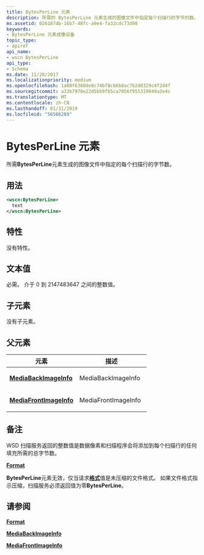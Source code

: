 ```yaml
---
title: BytesPerLine 元素
description: 所需的 BytesPerLine 元素生成的图像文件中指定每个扫描行的字节的数。
ms.assetid: 026187db-16b7-48fc-a9e4-fa32cdc73d98
keywords:
- BytesPerLine 元素成像设备
topic_type:
- apiref
api_name:
- wscn BytesPerLine
api_type:
- Schema
ms.date: 11/28/2017
ms.localizationpriority: medium
ms.openlocfilehash: 1a80f6388de8c74bf8c66b8ac7b2d8329c4f2d4f
ms.sourcegitcommit: a33b7978e22d5bb9f65ca7056f955319049a2e4c
ms.translationtype: MT
ms.contentlocale: zh-CN
ms.lasthandoff: 01/31/2019
ms.locfileid: "56566289"
---
```

# <a name="bytesperline-element"></a>BytesPerLine 元素


所需**BytesPerLine**元素生成的图像文件中指定的每个扫描行的字节数。

<a name="usage"></a>用法
-----

```xml
<wscn:BytesPerLine>
  text
</wscn:BytesPerLine>
```

<a name="attributes"></a>特性
----------

没有特性。

<a name="text-value"></a>文本值
----------

必需。 介于 0 到 2147483647 之间的整数值。

## <a name="child-elements"></a>子元素


没有子元素。

## <a name="parent-elements"></a>父元素


<table>
<colgroup>
<col width="50%" />
<col width="50%" />
</colgroup>
<thead>
<tr class="header">
<th>元素</th>
<th>描述</th>
</tr>
</thead>
<tbody>
<tr class="odd">
<td><p><a href="mediabackimageinfo.md" data-raw-source="[&lt;strong&gt;MediaBackImageInfo&lt;/strong&gt;](mediabackimageinfo.md)"><strong>MediaBackImageInfo</strong></a></p></td>
<td><p></p>
<p>MediaBackImageInfo</p></td>
</tr>
<tr class="even">
<td><p><a href="mediafrontimageinfo.md" data-raw-source="[&lt;strong&gt;MediaFrontImageInfo&lt;/strong&gt;](mediafrontimageinfo.md)"><strong>MediaFrontImageInfo</strong></a></p></td>
<td><p></p>
<p>MediaFrontImageInfo</p></td>
</tr>
</tbody>
</table>

<a name="remarks"></a>备注
-------

WSD 扫描服务返回的整数值是数据像素和扫描程序会将添加到每个扫描行的任何填充所需的总字节数。

[**Format**](format.md)

**BytesPerLine**元素无效，仅当请求[**格式**](format.md)值是未压缩的文件格式。 如果文件格式指示压缩，扫描服务必须返回值为零**BytesPerLine**。

## <a name="see-also"></a>请参阅


[**Format**](format.md)

[**MediaBackImageInfo**](mediabackimageinfo.md)

[**MediaFrontImageInfo**](mediafrontimageinfo.md)

 

 






